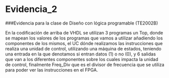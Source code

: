 # Evidencia_2
###Evidencia para la clase de Diseño con lógica programable (TE2002B)

En la codificación de arriba de VHDL se utilizan 3 programas un Top, donde se mapean los valores de los programas que vamos a utilizar añadiendo los componentes de los mismos, el UC dónde realizamos las instrucciones que realiza una unidad de control, utilizando una máquina de estados, teniendo una entrada en la que denotamos si entran datos (1) o no (0), y 6 salidas que van a los diferentes componentes sobre los cuales impacta la unidad de control, finalmente Freq_Div que es el divisor de frecuencia que se utiliza para poder ver las instrucciones en el FPGA.
